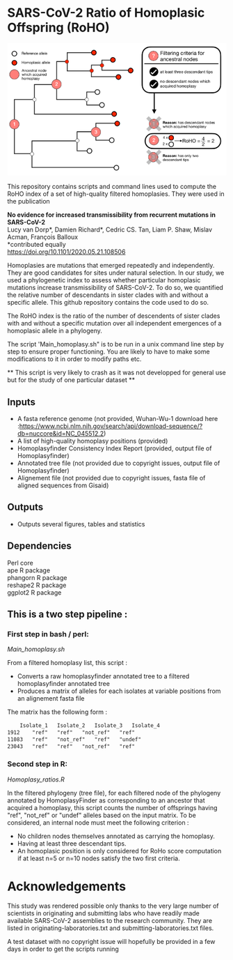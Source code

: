 # SARS-CoV-2 Ratio of Homoplasic Offspring (RoHO)

![schematics](https://github.com/DamienFr/RoHO/blob/master/schematics.png)

This repository contains scripts and command lines used to compute the RoHO index of a set of high-quality filtered homoplasies. They were used in the publication  

**No evidence for increased transmissibility from recurrent mutations in SARS-CoV-2**  
Lucy van Dorp*, Damien Richard*, Cedric CS. Tan, Liam P. Shaw, Mislav Acman, François Balloux   
\*contributed equally   
https://doi.org/10.1101/2020.05.21.108506 

Homoplasies are mutations that emerged repeatedly and independently. They are good candidates for sites under natural selection. In our study, we used a phylogenetic index to assess whether particular homoplasic mutations increase transmissibility of SARS-CoV-2. To do so, we quantified the relative number of descendants in sister clades with and without a specific allele. This github repository contains the code used to do so.

The RoHO index is the ratio of the number of descendents of sister clades with and without a specific mutation over all independent emergences of a homoplasic allele in a phylogeny.

The script 'Main_homoplasy.sh" is to be run in a unix command line step by step to ensure proper functioning.
You are likely to have to make some modifications to it in order to modify paths etc.


** This script is very likely to crash as it was not developped for general use but for the study of one particular dataset **

## Inputs
- A fasta reference genome (not provided, Wuhan-Wu-1 download here :https://www.ncbi.nlm.nih.gov/search/api/download-sequence/?db=nuccore&id=NC_045512.2)
- A list of high-quality homoplasy positions (provided)
- Homoplasyfinder Consistency Index Report (provided, output file of Homoplasyfinder)
- Annotated tree file (not provided due to copyright issues, output file of Homoplasyfinder)
- Alignement file (not provided due to copyright issues, fasta file of aligned sequences from Gisaid)

## Outputs
- Outputs several figures, tables and statistics 

## Dependencies
Perl core  
ape R package  
phangorn R package  
reshape2 R package  
ggplot2 R package  


## This is a two step pipeline :

### First step in bash / perl:
*Main_homoplasy.sh*

From a filtered homoplasy list, this script :
* Converts a raw homoplasyfinder annotated tree to a filtered homoplasyfinder annotated tree
* Produces a matrix of alleles for each isolates at variable positions from an alignement fasta file

The matrix has the following form :

		Isolate_1	Isolate_2	Isolate_3	Isolate_4
	1912	"ref"	"ref"	"not_ref"	"ref"
	11083	"ref"	"not_ref"	"ref"	"undef"
	23043	"ref"	"ref"	"not_ref"	"ref"



### Second step in R:
*Homoplasy_ratios.R*

In the filtered phylogeny (tree file), for each filtered node of the phylogeny annotated by HomoplasyFinder as corresponding to an ancestor that acquired a homoplasy, this script counts the number of offsprings having "ref", "not_ref" or "undef" alleles based on the input matrix.
To be considered, an internal node must meet the following criterion :
* No children nodes themselves annotated as carrying the homoplasy.   
* Having at least three descendant tips.    
* An homoplasic position is only considered for RoHo score computation if at least n=5 or n=10 nodes satisfy the two first criteria.

# Acknowledgements

This study was rendered possible only thanks to the very large number of scientists in originating and submitting labs who have readily made available SARS-CoV-2 assemblies to the research community. They are listed in originating-laboratories.txt and submitting-laboratories.txt files.

A test dataset with no copyright issue will hopefully be provided in a few days in order to get the scripts running
